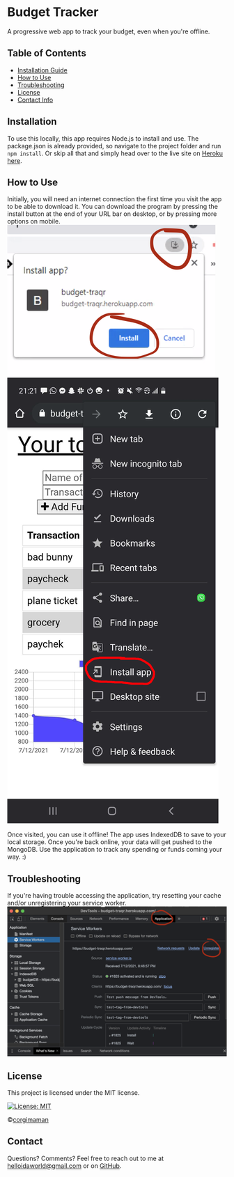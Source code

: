# Budget Tracker
A progressive web app to track your budget, even when you're offline.

## Table of Contents
* [Installation Guide](#Installation)
* [How to Use](#Usage)
* [Troubleshooting](#Troubleshooting)
* [License](#License)
* [Contact Info](#Contact)

## Installation
To use this locally, this app requires Node.js to install and use. The package.json is already provided, so navigate to the project folder and run `npm install`. Or skip all that and simply head over to the live site on [Heroku here](https://budget-traqr.herokuapp.com/).

## How to Use

Initially, you will need an internet connection the first time you visit the app to be able to download it. You can download the program by pressing the install button at the end of your URL bar on desktop, or by pressing more options on mobile.
![desktop install](./public/images/install.png)
![mobile install](./public/images/mobileinstall.jpg)

Once visited, you can use it offline! The app uses IndexedDB to save to your local storage. Once you're back online, your data will get pushed to the MongoDB. Use the application to track any spending or funds coming your way. :)

## Troubleshooting

If you're having trouble accessing the application, try resetting your cache and/or unregistering your service worker.
![service worker](./public/images/troubleshoot.png)

## License
This project is licensed under the MIT license.

[![License: MIT](https://img.shields.io/badge/License-MIT-blueviolet.svg)](https://opensource.org/licenses/MIT)

©[corgimaman](https://github.com/corgimaman)

## Contact
Questions? Comments? Feel free to reach out to me at helloidaworld@gmail.com or on [GitHub](https://github.com/corgimaman).